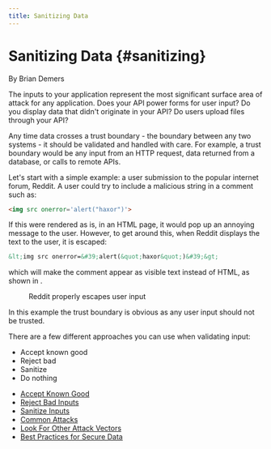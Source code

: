 ```yaml
---
title: Sanitizing Data
---
```

# Sanitizing Data {#sanitizing}

<div class="chapter-author">By Brian Demers</div>

The inputs to your application represent the most significant surface area of attack for any application. Does your API power forms for user input? Do you display data that didn't originate in your API? Do users upload files through your API?

Any time data crosses a trust boundary - the boundary between any two systems - it should be validated and handled with care. For example, a trust boundary would be any input from an HTTP request, data returned from a database, or calls to remote APIs.

Let's start with a simple example: a user submission to the popular internet forum, Reddit.  A user could try to include a malicious string in a comment such as:

```html
<img src onerror='alert("haxor")'>
```

If this were rendered as is, in an HTML page, it would pop up an annoying message to the user.  However, to get around this, when Reddit displays the text to the user, it is escaped:

```html
&lt;img src onerror=&#39;alert(&quot;haxor&quot;)&#39;&gt;
```

which will make the comment appear as visible text instead of HTML, as shown in <a href="#fig_sanitizing_reddit" class="figref"></a>.

<figure id="fig_sanitizing_reddit">
  <img /assets/img/books/reddit.png" alt=""/>
  <figcaption>Reddit properly escapes user input</figcaption>
</figure>

In this example the trust boundary is obvious as any user input should not be trusted.

There are a few different approaches you can use when validating input:

* Accept known good
* Reject bad
* Sanitize
* Do nothing







<section class="chapter-subsection-list"><ul><li><a href="/books/api-security/sanitizing/accept-good">Accept Known Good</a></li><li><a href="/books/api-security/sanitizing/reject-bad">Reject Bad Inputs</a></li><li><a href="/books/api-security/sanitizing/sanitize-inputs">Sanitize Inputs</a></li><li><a href="/books/api-security/sanitizing/common-attacks">Common Attacks</a></li><li><a href="/books/api-security/sanitizing/attack-vectors">Look For Other Attack Vectors</a></li><li><a href="/books/api-security/sanitizing/best-practices">Best Practices for Secure Data</a></li></ul></section>
